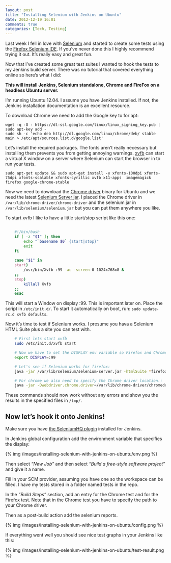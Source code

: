 ```yaml
---
layout: post
title: "Installing Selenium with Jenkins on Ubuntu"
date: 2012-12-19 16:01
comments: true
categories: [Tech, Testing]
---
```

Last week I fell in love with [Selenium](http://seleniumhq.org/) and started to create some tests using the [Firefox Selenium IDE](http://seleniumhq.org/projects/ide/). If you’ve never done this I highly recommend trying it out. It’s really easy and great fun.

Now that I’ve created some great test suites I wanted to hook the tests to my Jenkins build server. There was no tutorial that covered everything online so here’s what I did:

**This will install Jenkins, Selenium standalone, Chrome and FireFox on a headless Ubuntu server.**

I’m running Ubuntu 12.04. I assume you have Jenkins installed. If not, the Jenkins installation documentation is an excellent resource.

To download Chrome we need to add the Google key to for apt:


	wget -q -O - https://dl-ssl.google.com/linux/linux_signing_key.pub | sudo apt-key add -
	sudo sh -c 'echo deb http://dl.google.com/linux/chrome/deb/ stable main > /etc/apt/sources.list.d/google.list'


Let’s install the required packages. The fonts aren’t really necessary but installing them prevents you from getting annoying warnings. [xvfb](http://en.wikipedia.org/wiki/Xvfb) can start a virtual X window on a server where Selenium can start the browser in to run your tests.

	sudo apt-get update && sudo apt-get install -y xfonts-100dpi xfonts-75dpi xfonts-scalable xfonts-cyrillic xvfb x11-apps  imagemagick firefox google-chrome-stable

Now we need to download the [Chrome driver](https://www.google.com/search?q=selenium+chrome+driver) binary for Ubuntu and we need the latest [Selenium Server jar](http://seleniumhq.org/download/). I placed the Chrome driver in `/var/lib/chrome-driver/chrome-driver` and the selenium jar in `/var/lib/selenium/selenium.jar` but you can put them anywhere you like.

To start xvfb I like to have a little start/stop script like this one:

```bash
	
	#!/bin/bash
	if [ -z "$1" ]; then
		echo "`basename $0` {start|stop}"
		exit
	fi
	
	case "$1" in
	start)
		/usr/bin/Xvfb :99 -ac -screen 0 1024x768x8 &
	;;
	stop)
		killall Xvfb
	;;
	esac
```

This will start a Window on display :99. This is important later on. Place the script in `/etc/init.d/`. To start it automatically on boot, run:  `sudo update-rc.d xvfb defaults`.

Now it’s time to test if Selenium works. I presume you hava a Selenium HTML Suite plus a site you can test with.

```bash
	# First lets start xvfb
	sudo /etc/init.d/xvfb start

	# Now we have to set the DISPLAY env variable so Firefox and Chrome know where to open the browser.
	export DISPLAY=:99

	# Let's see if Selenium works for firefox:
	java -jar /var/lib/selenium/selenium-server.jar -htmlSuite *firefox http://yoursite.com "/path/to/your/tests/Suite.html" "/tmp/firefox-results.html"

	# For chrome we also need to specify the Chrome driver location.:
	java -jar -Dwebdriver.chrome.driver=/var/lib/chrome-driver/chromedriver /var/lib/selenium/selenium-server.jar -htmlSuite *googlechrome http://yoursite.com "/path/to/your/tests/Suite.html" "/tmp/chrome-results.html"
```

These commands should now work without any errors and show you the results in the specified files in `/tmp/`.

## Now let’s hook it onto Jenkins!

Make sure you have [the SeleniumHQ plugin](http://wiki.hudson-ci.org/display/HUDSON/Seleniumhq+Plugin) installed for Jenkins.

In Jenkins global configuration add the environment variable that specifies the display:

{% img /images/installing-selenium-with-jenkins-on-ubuntu/env.png %}

Then select *“New Job”* and then select *“Build a free-style software project”* and give it a name.

Fill in your SCM provider, assuming you have one so the workspace can be filled. I have my tests stored in a folder named tests in the repo.

In the *“Build Steps”* section, add an entry for the Chrome test and for the Firefox test. Note that in the Chrome test you have to specify the path to your Chrome driver.

Then as a post-build action add the selenium reports.

{% img /images/installing-selenium-with-jenkins-on-ubuntu/config.png %}

If everything went well you should see nice test graphs in your Jenkins like this:

{% img /images/installing-selenium-with-jenkins-on-ubuntu/test-result.png %}

